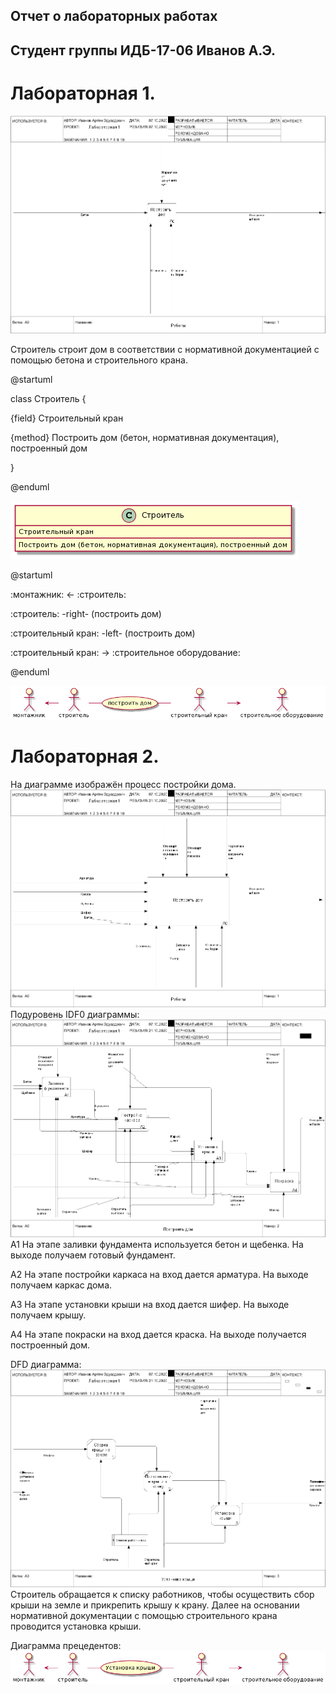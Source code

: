 ## Отчет о лабораторных работах
## Cтудент группы ИДБ-17-06 Иванов А.Э.
# Лабораторная 1. 
![](https://github.com/Artyom-Ivanov627/labs/blob/main/lab1/model.png)

Строитель строит дом в соответствии с нормативной документацией с помощью бетона и строительного крана.

@startuml

class Строитель {

  {field} Строительный кран
  
  {method} Построить дом (бетон, нормативная документация), построенный дом
  
}

@enduml

![Рисунок](https://github.com/Artyom-Ivanov627/labs/blob/main/lab1/uml.png)

@startuml

:монтажник: <- :строитель:

:строитель: -right- (построить дом)

:строительный кран: -left- (построить дом)

:строительный кран: -> :строительное оборудование:

@enduml

![Рисунок](https://github.com/Artyom-Ivanov627/labs/blob/main/lab1/class.png)

# Лабораторная 2.
На диаграмме изображён процесс постройки дома.
![](https://github.com/Artyom-Ivanov627/labs/blob/main/lab2/Диаграмма.png)
Подуровень IDF0 диаграммы:
![](https://github.com/Artyom-Ivanov627/labs/blob/main/lab2/model%20(1).png)
А1 На этапе заливки фундамента используется бетон и щебенка. На выходе получаем готовый фундамент.

А2 На этапе постройки каркаса на вход дается арматура. На выходе получаем каркас дома.

А3 На этапе установки крыши на вход дается шифер. На выходе получаем крышу.

А4 На этапе покраски на вход дается краска. На выходе получается построенный дом.

DFD диаграмма:
![](https://github.com/Artyom-Ivanov627/labs/blob/main/lab2/model%20(2).png)
Строитель обращается к списку работников, чтобы осуществить сбор крыши на земле и прикрепить крышу к крану. Далее на основании нормативной документации с помощью строительного крана проводится установка крыши.

Диаграмма прецедентов:
![](https://github.com/Artyom-Ivanov627/labs/blob/main/lab2/class.png)
